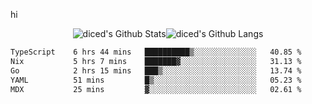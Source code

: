 hi

<div align="center">
  <img align="center" style="padding:0" src="https://github-readme-stats-dzcp99cze-dicedtomatos-projects.vercel.app/api?username=diced&show_icons=true&count_private=true&include_all_commits=true&hide=contribs&custom_title=GitHub%20Stats&theme=transparent&hide_border=true" alt="diced's Github Stats"><img align="center" style="padding:0" src="https://github-readme-stats-dzcp99cze-dicedtomatos-projects.vercel.app/api/top-langs/?username=diced&layout=compact&hide_border=true&theme=transparent" alt="diced's Github Langs">
</div>

<!--START_SECTION:waka-->

```txt
TypeScript    6 hrs 44 mins   ██████████▒░░░░░░░░░░░░░░   40.85 %
Nix           5 hrs 7 mins    ███████▓░░░░░░░░░░░░░░░░░   31.13 %
Go            2 hrs 15 mins   ███▒░░░░░░░░░░░░░░░░░░░░░   13.74 %
YAML          51 mins         █▒░░░░░░░░░░░░░░░░░░░░░░░   05.23 %
MDX           25 mins         ▓░░░░░░░░░░░░░░░░░░░░░░░░   02.61 %
```

<!--END_SECTION:waka-->
